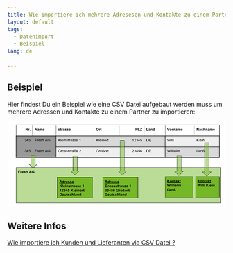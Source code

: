 ```yaml
---
title: Wie importiere ich mehrere Adresesen und Kontakte zu einem Partner ?
layout: default
tags:
  - Datenimport
  - Beispiel
lang: de

---
```


## Beispiel

Hier findest Du ein Beispiel wie eine CSV Datei aufgebaut werden muss um mehrere Adressen und Kontakte zu einem Partner zu importieren:


![img](../images/de_Partner_Import_Zeilen_Zuordnung.png)


## Weitere Infos

[Wie importiere ich Kunden und Lieferanten via CSV Datei ?](Wie_importiere_ich_Kunden_und_Lieferanten_via_CSV_Datei)
 
